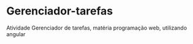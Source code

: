 # Gerenciador-tarefas
Atividade Gerenciador de tarefas, matéria programação web, utilizando angular
